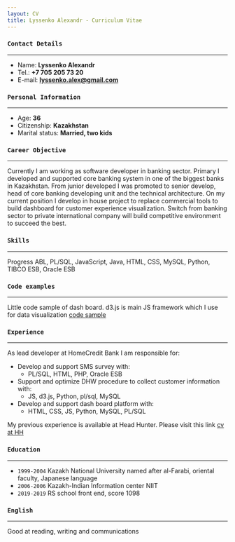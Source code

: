 ```yaml
---
layout: CV
title: Lyssenko Alexandr - Curriculum Vitae
---
```


### `Contact Details`
___
+ Name: **Lyssenko Alexandr**
+ Tel.: **+7 705 205 73 20**
+ E-mail: **lyssenko.alex@gmail.com**


### `Personal Information`
___
+ Age: **36**
+ Citizenship: **Kazakhstan**
+ Marital status: **Married, two kids**


### `Career Objective`
___
Currently I am working as software developer in banking sector.
Primary I developed and supported core banking system in one of the biggest banks in Kazakhstan.
From junior developed I was promoted to senior develop, head of core banking developing unit and the
technical architecture.
On my current position I develop in house project to replace commercial tools to build dashboard for
customer experience visualization.
Switch from banking sector to private international company will build competitive environment to
succeed the best.


### `Skills`
___
Progress ABL, PL/SQL, JavaScript, Java, HTML, CSS, MySQL, Python, TIBCO ESB, Oracle ESB 


### `Code examples`
___
Little code sample of dash board. d3.js is main JS framework which I use for data visualization
[code sample](https://bl.ocks.org/LyssenkoAlex/1317e8dcf3d40f33b341552cf82a10b2)


### `Experience`
___
As lead developer at HomeCredit Bank I am responsible for:
+  Develop and support SMS survey with:
    - PL/SQL, HTML, PHP, Oracle ESB
+ Support and optimize DHW procedure to collect customer information with:
    - JS, d3.js, Python, pl/sql, MySQL
+ Develop and support dash board platform with:
    - HTML, CSS, JS, Python, MySQL, PL/SQL

My previous experience is available at Head Hunter. 
Please visit this link [cv at HH](https://almaty.hh.kz/resume/997d29faff015bdf070039ed1f33554e315347)

### `Education`
___
+ `1999-2004` Kazakh National University named after al-Farabi, oriental faculty, Japanese language
+ `2006-2006` Kazakh-Indian Information center NIIT
+ `2019-2019` RS school front end, score 1098

### `English`
___
Good at reading, writing and communications


<!-- ### Footer
Last updated: September 2019 -->
